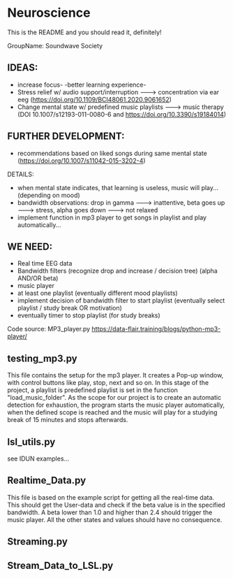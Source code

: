# Neuroscience

This is the README and you should read it, definitely!

GroupName: Soundwave Society

## IDEAS:
- increase focus- -better learning experience-
- Stress relief w/ audio support/interruption ---> concentration via ear eeg (https://doi.org/10.1109/BCI48061.2020.9061652)
- Change mental state w/ predefined music playlists ---> music therapy (DOI 10.1007/s12193-011-0080-6 and https://doi.org/10.3390/s19184014)

## FURTHER DEVELOPMENT:
- recommendations based on liked songs during same mental state (https://doi.org/10.1007/s11042-015-3202-4)


DETAILS:
- when mental state indicates, that learning is useless, music will play... (depending on mood) 
- bandwidth observations: drop in gamma ---> inattentive, beta goes up ---> stress, alpha goes down ---> not relaxed
- implement function in mp3 player to get songs in playlist and play automatically...

## WE NEED:
- Real time EEG data
- Bandwidth filters (recognize drop and increase / decision tree) (alpha AND/OR beta)
- music player
- at least one playlist (eventually different mood playlists)
- implement decision of bandwidth filter to start playlist (eventually select playlist / study break OR motivation)
- eventually timer to stop playlist (for study breaks)

Code source: MP3_player.py https://data-flair.training/blogs/python-mp3-player/


## testing_mp3.py
This file contains the setup for the mp3 player. It creates a Pop-up window, with control buttons like play, stop, next and so on.
In this stage of the project, a playlist is predefined playlist is set in the function "load_music_folder".
As the scope for our project is to create an automatic detection for exhaustion, the program starts the music player automatically,
when the defined scope is reached and the music will play for a studying break of 15 minutes and stops afterwards.

## lsl_utils.py
see IDUN examples...

## Realtime_Data.py
This file is based on the example script for getting all the real-time data. This should get the User-data and check if the beta 
value is in the specified bandwidth. A beta lower than 1.0 and higher than 2.4 should trigger the music player. All the other 
states and values should have no consequence.

## Streaming.py


## Stream_Data_to_LSL.py


